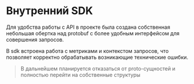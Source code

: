 # Внутренний SDK

Для удобства работы с API в проекте была создана собственная небольшая 
обертка над protobuf с более удобным интерфейсом для совершения запросов.

В sdk встроена работа с метриками и контекстом запросов, что позволяет
корректно обрабатывать возникающие технические ошибки.

> В дальнейшем планируется отказаться от proto-сущностей и полностью 
> перейти на собственные структуры 
